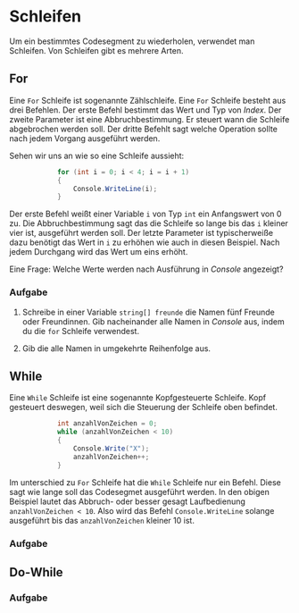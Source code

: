 ﻿# Schleifen
Um ein bestimmtes Codesegment zu wiederholen, verwendet man Schleifen. Von Schleifen gibt es mehrere Arten. 

## For

Eine ```For``` Schleife ist sogenannte Zählschleife. Eine ```For``` Schleife besteht aus drei Befehlen. Der erste Befehl bestimmt das Wert und Typ von _Index_. Der zweite Parameter ist eine Abbruchbestimmung. Er steuert wann die Schleife abgebrochen werden soll. Der dritte Befehlt sagt welche Operation sollte nach jedem Vorgang ausgeführt werden.

Sehen wir uns an wie so eine Schleife aussieht:

```csharp
            for (int i = 0; i < 4; i = i + 1)
            {
                Console.WriteLine(i);
            }
```

Der erste Befehl weißt einer Variable ```i``` von Typ ```int``` ein Anfangswert von 0 zu. Die Abbruchbestimmung sagt das die Schleife so lange bis das ```i``` kleiner vier ist, ausgeführt werden soll. Der letzte Parameter ist typischerweiße dazu benötigt das Wert in ```i``` zu erhöhen wie auch in diesen Beispiel. Nach jedem Durchgang wird das Wert um eins erhöht. 

Eine Frage: Welche Werte werden nach Ausführung in _Console_ angezeigt?

### Aufgabe
 1) Schreibe in einer Variable ```string[] freunde``` die Namen fünf Freunde oder Freundinnen. Gib nacheinander alle Namen in _Console_ aus, indem du die ```for``` Schleife verwendest.

 2) Gib die alle Namen in umgekehrte Reihenfolge aus. 
## While

Eine ```While``` Schleife ist eine sogenannte Kopfgesteuerte Schleife. Kopf gesteuert deswegen, weil sich die Steuerung der Schleife oben befindet.

```csharp
            int anzahlVonZeichen = 0;
            while (anzahlVonZeichen < 10)
            {
                Console.Write("X");
                anzahlVonZeichen++;
            }
```

Im unterschied zu ```For``` Schleife hat die ```While``` Schleife nur ein Befehl. Diese sagt wie lange soll das Codesegmet ausgeführt werden. In den obigen Beispiel lautet das Abbruch- oder besser gesagt Laufbedienung ```anzahlVonZeichen < 10```. Also wird das Befehl ``` Console.WriteLine ``` solange ausgeführt bis das ```anzahlVonZeichen``` kleiner 10 ist.

### Aufgabe

## Do-While

### Aufgabe